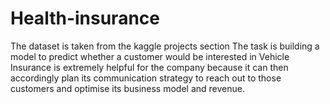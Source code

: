 # Health-insurance
The dataset is taken from the kaggle projects section
The task is building a model to predict whether a customer would be interested in Vehicle Insurance is extremely helpful for the company because it can then accordingly plan its communication strategy to reach out to those customers and optimise its business model and revenue.
